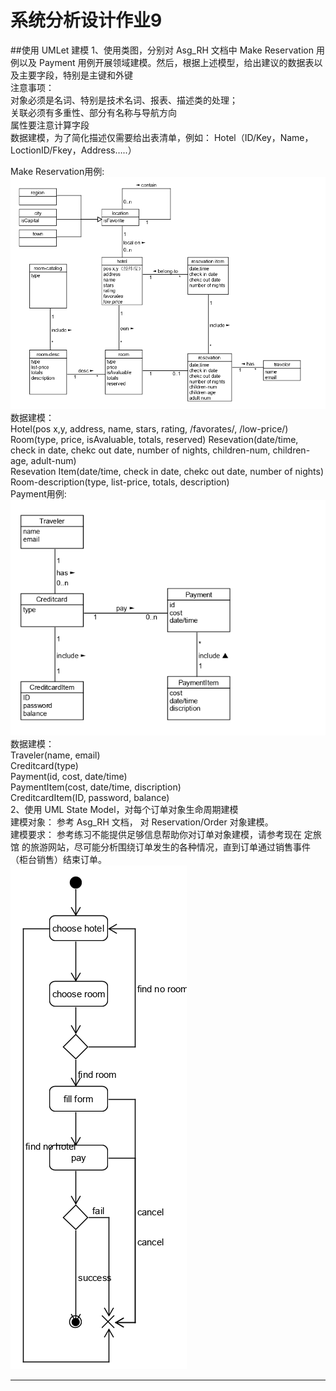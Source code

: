 # 系统分析设计作业9
##使用 UMLet 建模
1、使用类图，分别对 Asg_RH 文档中 Make Reservation 用例以及 Payment 用例开展领域建模。然后，根据上述模型，给出建议的数据表以及主要字段，特别是主键和外键   
注意事项：   
对象必须是名词、特别是技术名词、报表、描述类的处理；  
关联必须有多重性、部分有名称与导航方向  
属性要注意计算字段  
数据建模，为了简化描述仅需要给出表清单，例如： 
Hotel（ID/Key，Name，LoctionID/Fkey，Address…..）  

Make Reservation用例:  
![Reservation](Reservation.png) 数据建模：  
Hotel(pos x,y, address, name, stars, rating, /favorates/, /low-price/)   
Room(type, price, isAvaluable, totals, reserved) 
Resevation(date/time, check in date, chekc out date, number of nights, children-num, children-age, adult-num)  
Resevation Item(date/time, check in date, chekc out date, number of nights)  
Room-description(type, list-price, totals, description)  
Payment用例:   
![Payment](Payment.png)  
数据建模：  
Traveler(name, email)  
Creditcard(type)  
Payment(id, cost, date/time)  
PaymentItem(cost, date/time, discription)  
CreditcardItem(ID, password, balance)  
2、使用 UML State Model，对每个订单对象生命周期建模   
建模对象： 参考 Asg_RH 文档， 对 Reservation/Order 对象建模。  
建模要求： 参考练习不能提供足够信息帮助你对订单对象建模，请参考现在 定旅馆 的旅游网站，尽可能分析围绕订单发生的各种情况，直到订单通过销售事件（柜台销售）结束订单。   
![Order_state](Order_state.png)  



---
